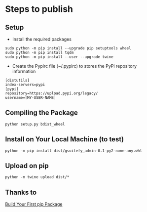# Steps to publish

## Setup

- Install the required packages

```shell
sudo python -m pip install --upgrade pip setuptools wheel
sudo python -m pip install tqdm
sudo python -m pip install --user --upgrade twine
```

- Create the Pypirc file (~/.pypirc) to stores the PyPi repository information

```shell
[distutils] 
index-servers=pypi
[pypi] 
repository=https://upload.pypi.org/legacy/ 
username=[MY-USER-NAME]
```

## Compiling the Package
  
```shell
python setup.py bdist_wheel
```

## Install on Your Local Machine (to test)

```shell
python -m pip install dist/gsuitefy_admin-0.1-py2-none-any.whl
```

## Upload on pip

```shell
python -m twine upload dist/*
```

## Thanks to

[Build Your First pip Package](https://dzone.com/articles/executable-package-pip-install)
